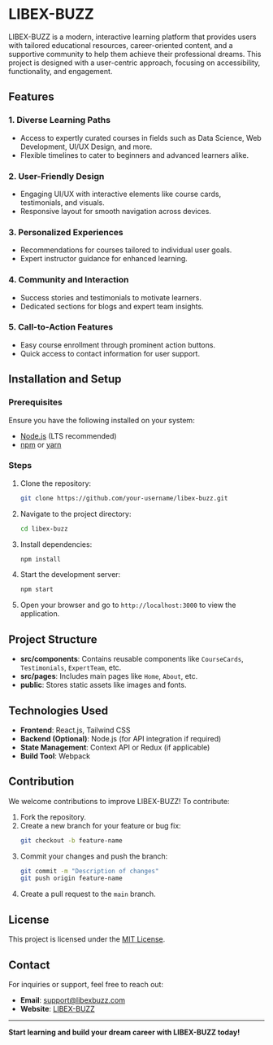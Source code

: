 # LIBEX-BUZZ

LIBEX-BUZZ is a modern, interactive learning platform that provides users with tailored educational resources, career-oriented content, and a supportive community to help them achieve their professional dreams. This project is designed with a user-centric approach, focusing on accessibility, functionality, and engagement.

## Features

### 1. **Diverse Learning Paths**
- Access to expertly curated courses in fields such as Data Science, Web Development, UI/UX Design, and more.
- Flexible timelines to cater to beginners and advanced learners alike.

### 2. **User-Friendly Design**
- Engaging UI/UX with interactive elements like course cards, testimonials, and visuals.
- Responsive layout for smooth navigation across devices.

### 3. **Personalized Experiences**
- Recommendations for courses tailored to individual user goals.
- Expert instructor guidance for enhanced learning.

### 4. **Community and Interaction**
- Success stories and testimonials to motivate learners.
- Dedicated sections for blogs and expert team insights.

### 5. **Call-to-Action Features**
- Easy course enrollment through prominent action buttons.
- Quick access to contact information for user support.

## Installation and Setup

### Prerequisites
Ensure you have the following installed on your system:
- [Node.js](https://nodejs.org/) (LTS recommended)
- [npm](https://www.npmjs.com/) or [yarn](https://yarnpkg.com/)

### Steps
1. Clone the repository:
   ```bash
   git clone https://github.com/your-username/libex-buzz.git
   ```
2. Navigate to the project directory:
   ```bash
   cd libex-buzz
   ```
3. Install dependencies:
   ```bash
   npm install
   ```
4. Start the development server:
   ```bash
   npm start
   ```
5. Open your browser and go to `http://localhost:3000` to view the application.

## Project Structure
- **src/components**: Contains reusable components like `CourseCards`, `Testimonials`, `ExpertTeam`, etc.
- **src/pages**: Includes main pages like `Home`, `About`, etc.
- **public**: Stores static assets like images and fonts.

## Technologies Used
- **Frontend**: React.js, Tailwind CSS
- **Backend (Optional)**: Node.js (for API integration if required)
- **State Management**: Context API or Redux (if applicable)
- **Build Tool**: Webpack

## Contribution
We welcome contributions to improve LIBEX-BUZZ! To contribute:
1. Fork the repository.
2. Create a new branch for your feature or bug fix:
   ```bash
   git checkout -b feature-name
   ```
3. Commit your changes and push the branch:
   ```bash
   git commit -m "Description of changes"
   git push origin feature-name
   ```
4. Create a pull request to the `main` branch.

## License
This project is licensed under the [MIT License](LICENSE).

## Contact
For inquiries or support, feel free to reach out:
- **Email**: support@libexbuzz.com
- **Website**: [LIBEX-BUZZ](https://www.libexbuzz.com)

---

**Start learning and build your dream career with LIBEX-BUZZ today!**


